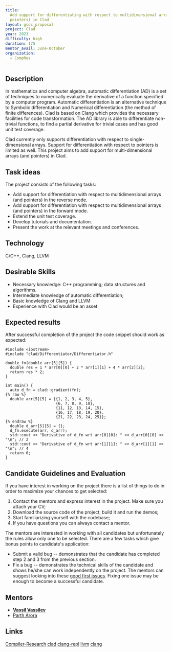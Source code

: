 ```yaml
---
title:
  Add support for differentiating with respect to multidimensional arrays (or
  pointers) in Clad
layout: gsoc_proposal
project: Clad
year: 2023
difficulty: high
duration: 175
mentor_avail: June-October
organization:
  - CompRes
---
```


## Description

In mathematics and computer algebra, automatic differentiation (AD) is a set of
techniques to numerically evaluate the derivative of a function specified by a
computer program. Automatic differentiation is an alternative technique to
Symbolic differentiation and Numerical differentiation (the method of finite
differences). Clad is based on Clang which provides the necessary facilities for
code transformation. The AD library is able to differentiate non-trivial
functions, to find a partial derivative for trivial cases and has good unit test
coverage.

Clad currently only supports differentiation with respect to single-dimensional
arrays. Support for differentiation with respect to pointers is limited as well.
This project aims to add support for multi-dimensional arrays (and pointers) in
Clad.

## Task ideas

The project consists of the following tasks:

- Add support for differentiation with respect to multidimensional arrays (and
  pointers) in the reverse mode.
- Add support for differentiation with respect to multidimensional arrays (and
  pointers) in the forward mode.
- Extend the unit test coverage.
- Develop tutorials and documentation.
- Present the work at the relevant meetings and conferences.

## Technology

C/C++, Clang, LLVM

## Desirable Skills

- Necessary knowledge: C++ programming; data structures and algorithms.
- Intermediate knowledge of automatic differentiation;
- Basic knowledge of Clang and LLVM
- Experience with Clad would be an asset.

## Expected results

After successful completion of the project the code snippet should work as
expected:

```
#include <iostream>
#include "clad/Differentiator/Differentiator.h"

double fn(double arr[5][5]) {
  double res = 1 * arr[0][0] + 2 * arr[1][1] + 4 * arr[2][2];
  return res * 2;
}

int main() {
  auto d_fn = clad::gradient(fn);
{% raw %}
  double arr[5][5] = {{1, 2, 3, 4, 5},
                      {6, 7, 8, 9, 10},
                      {11, 12, 13, 14, 15},
                      {16, 17, 18, 19, 20},
                      {21, 22, 23, 24, 25}};
{% endraw %}
  double d_arr[5][5] = {};
  d_fn.execute(arr, d_arr);
  std::cout << "Derivative of d_fn wrt arr[0][0]: " << d_arr[0][0] << "\n"; // 2
  std::cout << "Derivative of d_fn wrt arr[1][1]: " << d_arr[1][1] << "\n"; // 4
  return 0;
}
```

## Candidate Guidelines and Evaluation

If you have interest in working on the project there is a list of things to do
in order to maximize your chances to get selected:

1. Contact the mentors and express interest in the project. Make sure you attach
   your CV;
2. Download the source code of the project, build it and run the demos;
3. Start familiarizing yourself with the codebase;
4. If you have questions you can always contact a mentor.

The mentors are interested in working with all candidates but unfortunately the
rules allow only one to be selected. There are a few tasks which give bonus
points to candidate's application:

- Submit a valid bug -- demonstrates that the candidate has completed step 2 and
  3 from the previous section.
- Fix a bug -- demonstrates the technical skills of the candidate and shows
  he/she can work independently on the project. The mentors can suggest looking
  into these
  [good first issues](https://github.com/vgvassilev/clad/labels/good%20first%20issue).
  Fixing one issue may be enough to become a successful candidate.

## Mentors

- **[Vassil Vassilev](mailto:vvasilev@cern.ch)**
- [Parth Arora](mailto:partharora99160808@gmail.com)

## Links

[Compiler-Research](https://compiler-research.org)
[clad](https://github.com/vgvassilev/clad)
[clang-repl](https://root.cern/blog/cling-in-llvm/) [llvm](https://llvm.org/)
[clang](https://clang.llvm.org/)
